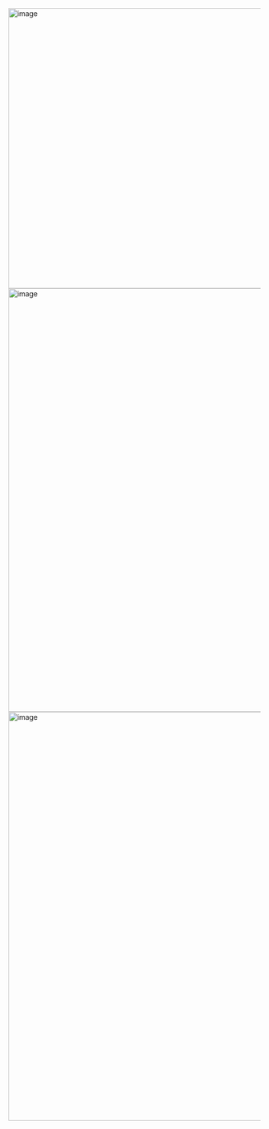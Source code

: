 <img width="1166" height="560" alt="image" src="https://github.com/user-attachments/assets/6ca67ced-1f3f-41dd-bf78-23ccfaf443d2" />

<img width="967" height="846" alt="image" src="https://github.com/user-attachments/assets/a66e29dd-a713-4d57-a660-e1c836379d56" />

<img width="993" height="817" alt="image" src="https://github.com/user-attachments/assets/4363930d-b4f4-47bb-8c09-350e16cf0169" />
